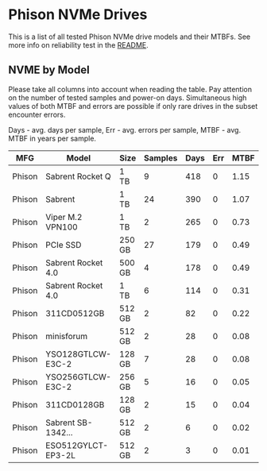 Phison NVMe Drives
==================

This is a list of all tested Phison NVMe drive models and their MTBFs. See more
info on reliability test in the [README](https://github.com/bsdhw/SMART).

NVME by Model
------------

Please take all columns into account when reading the table. Pay attention on the
number of tested samples and power-on days. Simultaneous high values of both MTBF
and errors are possible if only rare drives in the subset encounter errors.

Days - avg. days per sample,
Err  - avg. errors per sample,
MTBF - avg. MTBF in years per sample.

| MFG       | Model              | Size   | Samples | Days  | Err   | MTBF |
|-----------|--------------------|--------|---------|-------|-------|------|
| Phison    | Sabrent Rocket Q   | 1 TB   | 9       | 418   | 0     | 1.15   |
| Phison    | Sabrent            | 1 TB   | 24      | 390   | 0     | 1.07   |
| Phison    | Viper M.2 VPN100   | 1 TB   | 2       | 265   | 0     | 0.73   |
| Phison    | PCIe SSD           | 250 GB | 27      | 179   | 0     | 0.49   |
| Phison    | Sabrent Rocket 4.0 | 500 GB | 4       | 178   | 0     | 0.49   |
| Phison    | Sabrent Rocket 4.0 | 1 TB   | 6       | 114   | 0     | 0.31   |
| Phison    | 311CD0512GB        | 512 GB | 2       | 82    | 0     | 0.22   |
| Phison    | minisforum         | 512 GB | 2       | 28    | 0     | 0.08   |
| Phison    | YSO128GTLCW-E3C-2  | 128 GB | 7       | 28    | 0     | 0.08   |
| Phison    | YSO256GTLCW-E3C-2  | 256 GB | 5       | 16    | 0     | 0.05   |
| Phison    | 311CD0128GB        | 128 GB | 2       | 15    | 0     | 0.04   |
| Phison    | Sabrent SB-1342... | 512 GB | 2       | 6     | 0     | 0.02   |
| Phison    | ESO512GYLCT-EP3-2L | 512 GB | 2       | 3     | 0     | 0.01   |
